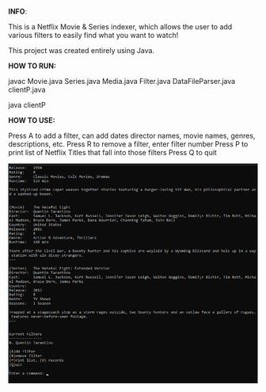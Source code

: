 **INFO**:

This is a Netflix Movie & Series indexer, which allows the user to add various filters to easily find what you want to watch!

This project was created entirely using Java.

**HOW TO RUN:**

javac Movie.java Series.java Media.java Filter.java DataFileParser.java clientP.java

java clientP

**HOW TO USE:**

Press A to add a filter, can add dates director names, movie names, genres, descriptions, etc.
Press R to remove a filter, enter filter number
Press P to print list of Netflix Titles that fall into those filters
Press Q to quit

![alt text](https://github.com/jedlol/Netflix-Index/blob/bde1305ff340ec84b8cf8a1be32a3f53abe9ac44/git_n_sc_1.png?raw=true)

